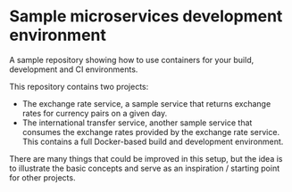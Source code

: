 # Sample microservices development environment

A sample repository showing how to use containers for your build, development and CI environments.

This repository contains two projects:

* The exchange rate service, a sample service that returns exchange rates for currency pairs on a given day.
* The international transfer service, another sample service that consumes the exchange rates provided by the
  exchange rate service. This contains a full Docker-based build and development environment.

There are many things that could be improved in this setup, but the idea is to illustrate the basic concepts and
serve as an inspiration / starting point for other projects.
